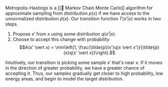 Metropolis-Hastings is a [[🎯 Markov Chain Monte Carlo]] algorithm for approximate sampling from distribution $p(x)$ if we have access to the unnormalized distribution $\tilde{p}(x)$. Our transition function $T(x' \vert x)$ works in two steps.
1. Propose $x'$ from $x$ using some distribution $q(x' \vert x)$.
2. Choose to accept this change with probability $$A(x' \vert x) = \min\left(1, \frac{\tilde{p}(x')q(x \vert x')}{\tilde{p}(x)q(x' \vert x)}\right).$$

Intuitively, our transition is picking some sample $x'$ that's near $x$. If it moves in the direction of greater probability, we have a greater chance of accepting it. Thus, our samples gradually get closer to high probability, low energy areas, and begin to model the target distribution.